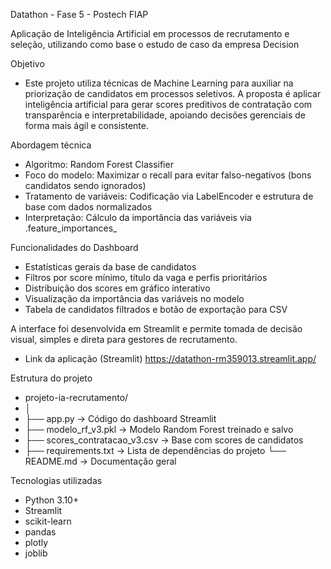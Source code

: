 Datathon - Fase 5 - Postech FIAP

Aplicação de Inteligência Artificial em processos de recrutamento e seleção, utilizando como base o estudo de caso da empresa Decision

Objetivo
- Este projeto utiliza técnicas de Machine Learning para auxiliar na priorização de candidatos em processos seletivos. A proposta é aplicar inteligência artificial para gerar scores preditivos de contratação com transparência e interpretabilidade, apoiando decisões gerenciais de forma mais ágil e consistente.

Abordagem técnica
- Algoritmo: Random Forest Classifier
- Foco do modelo: Maximizar o recall para evitar falso-negativos (bons candidatos sendo ignorados)
- Tratamento de variáveis: Codificação via LabelEncoder e estrutura de base com dados normalizados
- Interpretação: Cálculo da importância das variáveis via .feature_importances_

Funcionalidades do Dashboard
- Estatísticas gerais da base de candidatos
- Filtros por score mínimo, título da vaga e perfis prioritários
- Distribuição dos scores em gráfico interativo
- Visualização da importância das variáveis no modelo
- Tabela de candidatos filtrados e botão de exportação para CSV

A interface foi desenvolvida em Streamlit e permite tomada de decisão visual, simples e direta para gestores de recrutamento.
- Link da aplicação (Streamlit) https://datathon-rm359013.streamlit.app/

Estrutura do projeto
- projeto-ia-recrutamento/
- │
- ├── app.py                    → Código do dashboard Streamlit
- ├── modelo_rf_v3.pkl          → Modelo Random Forest treinado e salvo
- ├── scores_contratacao_v3.csv → Base com scores de candidatos
- ├── requirements.txt          → Lista de dependências do projeto
  └── README.md                 → Documentação geral

Tecnologias utilizadas
- Python 3.10+
- Streamlit
- scikit-learn
- pandas
- plotly
- joblib
